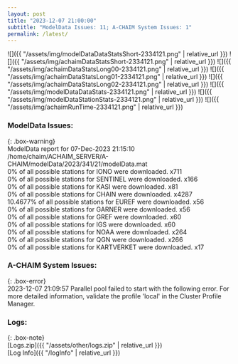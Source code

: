 ```yaml
---
layout: post
title: "2023-12-07 21:00:00"
subtitle: "ModelData Issues: 11; A-CHAIM System Issues: 1"
permalink: /latest/
---
```


![]({{ "/assets/img/modelDataDataStatsShort-2334121.png" | relative_url }})
![]({{ "/assets/img/achaimDataStatsShort-2334121.png" | relative_url }})
![]({{ "/assets/img/achaimDataStatsLong00-2334121.png" | relative_url }})
![]({{ "/assets/img/achaimDataStatsLong01-2334121.png" | relative_url }})
![]({{ "/assets/img/achaimDataStatsLong02-2334121.png" | relative_url }})
![]({{ "/assets/img/modelDataDataStats-2334121.png" | relative_url }})
![]({{ "/assets/img/modelDataStationStats-2334121.png" | relative_url }})
![]({{ "/assets/img/achaimRunTime-2334121.png" | relative_url }})


### ModelData Issues:  
  
{: .box-warning}  
 ModelData report for 07-Dec-2023 21:15:10   
 /home/chaim/ACHAIM_SERVER/A-CHAIM/modelData/2023/341/21/modelData.mat   
 0% of all possible stations for IONO were downloaded. x711   
 0% of all possible stations for SENTINEL were downloaded. x166   
 0% of all possible stations for KASI were downloaded. x81   
 0% of all possible stations for CHAIN were downloaded. x4287   
 10.4677% of all possible stations for EUREF were downloaded. x56   
 0% of all possible stations for GARNER were downloaded. x56   
 0% of all possible stations for GREF were downloaded. x60   
 0% of all possible stations for IGS were downloaded. x60   
 0% of all possible stations for NOAA were downloaded. x264   
 0% of all possible stations for QGN were downloaded. x266   
 0% of all possible stations for KARTVERKET were downloaded. x17   
  
### A-CHAIM System Issues:  
  
{: .box-error}  
2023-12-07 21:09:57 Parallel pool failed to start with the following error. For more detailed information, validate the profile 'local' in the Cluster Profile Manager.  

### Logs:  
  
{: .box-note}  
[Logs.zip]({{ "/assets/other/logs.zip" | relative_url }})  
[Log Info]({{ "/logInfo" | relative_url }})  
